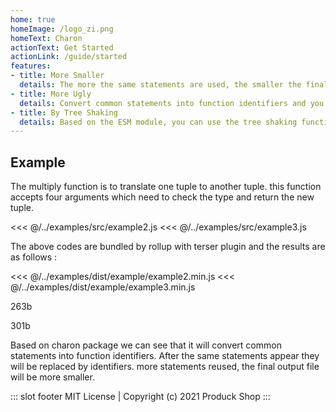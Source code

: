 ```yaml
---
home: true
homeImage: /logo_zi.png
homeText: Charon
actionText: Get Started
actionLink: /guide/started
features:
- title: More Smaller
  details: The more the same statements are used, the smaller the final packaged file is.
- title: More Ugly
  details: Convert common statements into function identifiers and you will see many identifiers instead of statements in the final output.
- title: By Tree Shaking
  details: Based on the ESM module, you can use the tree shaking function of the module bundler to reduce useless code.
---
```


## Example

The multiply function is to translate one tuple to another tuple. this function accepts four arguments which need to check the type and return the new tuple.

<div class="layout-column">

<<< @/../examples/src/example2.js
<<< @/../examples/src/example3.js

</div>

The above codes are bundled by rollup with terser plugin and the results are as follows :

<div class="layout-column layout-column-min">

<<< @/../examples/dist/example/example2.min.js
<<< @/../examples/dist/example/example3.min.js

</div>

<div class="layout-column">
	<p class="bundle-size bundle-left">263b</p>
	<p class="bundle-size bundle-right">301b</p>
</div>

Based on charon package we can see that it will convert common statements into function identifiers. After the same statements appear they will be replaced by identifiers. more statements reused, the final output file will be more smaller.

::: slot footer
MIT License | Copyright (c) 2021 Produck Shop
:::
